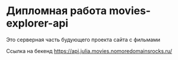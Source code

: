 # Дипломная работа movies-explorer-api

Это серверная часть будующего проекта сайта с фильмами

Ссылка на бекенд https://api.julia.movies.nomoredomainsrocks.ru/
